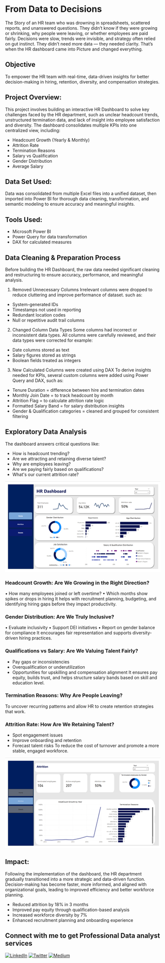 # From Data to Decisions
The Story of an HR team who was drowning in spreadsheets, scattered reports, and unanswered questions. They didn’t know if they were growing or shrinking, why people were leaving, or whether employees are paid fairly. Decisions were slow, trends were invisible, and strategy often relied on gut instinct.
They didn’t need more data — they needed clarity.
That’s when the HR dashboard came into Picture and changed everything.

## Objective
To empower the HR team with real-time, data-driven insights for better decision-making in hiring, retention, diversity, and compensation strategies.

## Project Overview: 
This project involves building an interactive HR Dashboard to solve key challenges faced by the HR department, such as unclear headcount trends, unstructured termination data, and lack of insight into employee satisfaction and diversity.
The dashboard consolidates multiple KPIs into one centralized view, including:
-	Headcount Growth (Yearly & Monthly)
-	Attrition Rate
-	Termination Reasons
-	Salary vs Qualification
- Gender Distribution
-	Average Salary

## Data Set Used: 
Data was consolidated from multiple Excel files into a unified dataset, then imported into Power BI for thorough data cleaning, transformation, and semantic modeling to ensure accuracy and meaningful insights.

## Tools Used:
-	Microsoft Power BI
-	Power Query for data transformation
-	DAX for calculated measures

## Data Cleaning & Preparation Process
Before building the HR Dashboard, the raw data needed significant cleaning and restructuring to ensure accuracy, performance, and meaningful analysis.
 1. Removed Unnecessary Columns
Irrelevant columns were dropped to reduce cluttering and improve performance of dataset.
 such as:
- System-generated IDs
-	Timestamps not used in reporting
-	Redundant location codes
-	Null or repetitive audit trail columns

2. Changed Column Data Types
Some columns had incorrect or inconsistent data types. All columns were carefully reviewed, and their data types were corrected
 for example:
-	Date columns stored as text
-	Salary figures stored as strings
-	Boolean fields treated as integers
 3. New Calculated Columns were created using DAX 
To derive insights needed for KPIs, several custom columns were added using Power Query and DAX, such as:
-	Tenure Duration = difference between hire and termination dates
-	Monthly Join Date = to track headcount by month
-	Attrition Flag = to calculate attrition rate logic
-	Formatted Salary Band = for salary distribution insights
-	Gender & Qualification categories = cleaned and grouped for consistent filtering
## Exploratory Data Analysis
The dashboard answers critical questions like:
-	How is headcount trending?
-	Are we attracting and retaining diverse talent?
-	Why are employees leaving?
-	Are we paying fairly based on qualifications?
-	What's our current attrition rate?

  ![img_alt](https://github.com/AliRaza-9/HR-Dashboard/blob/228459878facafda7c3f489b843a71406729aa38/Main%20Page.png)

### Headcount Growth: Are We Growing in the Right Direction?
•	How many employees joined or left overtime?
•	Which months show spikes or drops in hiring
It helps with recruitment planning, budgeting, and identifying hiring gaps before they impact productivity.

### Gender Distribution: Are We Truly Inclusive?
•	Evaluate inclusivity
•	Support DEI initiatives
•	Report on gender balance for compliance
It encourages fair representation and supports diversity-driven hiring practices.
 
### Qualifications vs Salary: Are We Valuing Talent Fairly?
-	Pay gaps or inconsistencies
-	Overqualification or underutilization
-	Opportunities for upskilling and compensation alignment
It ensures pay equity, builds trust, and helps structure salary bands based on skill and education level.

### Termination Reasons: Why Are People Leaving?
To uncover recurring patterns and allow HR to create retention strategies that work.

### Attrition Rate: How Are We Retaining Talent?
-	Spot engagement issues
-	Improve onboarding and retention
-	Forecast talent risks
To reduce the cost of turnover and promote a more stable, engaged workforce.

![img_alt](https://github.com/AliRaza-9/HR-Dashboard/blob/main/Attrition%20Page.png)
 

## Impact:
Following the implementation of the dashboard, the HR department gradually transitioned into a more strategic and data-driven function. Decision-making has become faster, more informed, and aligned with organizational goals, leading to improved efficiency and better workforce planning.
- Reduced attrition by 18% in 3 months
- Improved pay equity through qualification-based analysis
- Increased workforce diversity by 7%
-	Enhanced recruitment planning and onboarding experience

 ##  Connect with me to get Professional Data analyst services
  
 [![LinkedIn](https://img.shields.io/badge/LinkedIn-Connect-blue?logo=linkedin)](https://www.linkedin.com/in/ali-raxa9/)  [![Twitter](https://img.shields.io/badge/-Twitter-blue?style=flat&logo=twitter&logoColor=white)](https://twitter.com/@razachoudry9)  [![Medium](https://img.shields.io/badge/-Medium-black?style=flat&logo=medium&logoColor=white)](https://medium.com/@AliRaxa)





